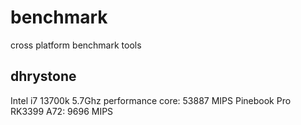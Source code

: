 # benchmark
cross platform benchmark tools

## dhrystone
Intel i7 13700k 5.7Ghz performance core: 53887 MIPS
Pinebook Pro RK3399 A72: 9696 MIPS
